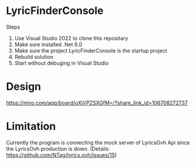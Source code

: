 # LyricFinderConsole

Steps
1. Use Visual Studio 2022 to clone this repositary
2. Make sure installed .Net 6.0
3. Make sure the project LyricFinderConsole is the startup project
4. Rebuild solution
5. Start without debuging in Visual Studio

# Design
https://miro.com/app/board/uXjVPZSXGfM=/?share_link_id=106708272737

# Limitation
Currently the program is connecting the mock server of LyricsOvh Api since the LyricsOvh production is down. (Details: https://github.com/NTag/lyrics.ovh/issues/15)
